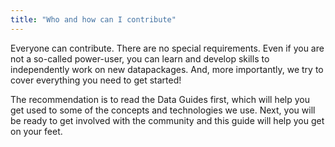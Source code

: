```yaml
---
title: "Who and how can I contribute"
---
```


Everyone can contribute. There are no special requirements. Even if you are not a so-called power-user, you can learn and develop skills to independently work on new datapackages. And, more importantly, we try to cover everything you need to get started!

The recommendation is to read the Data Guides first, which will help you get used to some of the concepts and technologies we use.
Next, you will be ready to get involved with the community and this guide will help you get on your feet.


